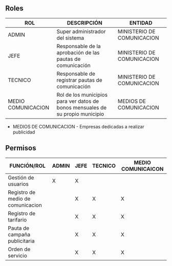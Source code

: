 ## Roles

| **ROL** | **DESCRIPCIÓN** | **ENTIDAD** |
|---|---|---|
| ADMIN | Super administrador del sistema | MINISTERIO DE COMUNICACION |
| JEFE | Responsable de la aprobación de las pautas de comunicación | MINISTERIO DE COMUNICACION |
| TECNICO | Responsable de registrar pautas de comunicación | MINISTERIO DE COMUNICACION |
| MEDIO COMUNICACION | Rol de los municipios para ver datos de bonos mensuales de su propio municipio | MEDIOS DE COMUNICACION |

* MEDIOS DE COMUNICACION - Empresas dedicadas a realizar publicidad

## Permisos

| **FUNCIÓN/ROL** | **ADMIN** | **JEFE** | **TECNICO** | **MEDIO COMUNICAICON** | 
|---|---|---|---|---|
|Gestión de usuarios|X|X|||
|Registro de medio de comunicacion||X|X|X|
|Registro de tarifario||X|X|X|
|Pauta de campaña publicitaria||X|X|X|
|Orden de servicio||X|X|X|